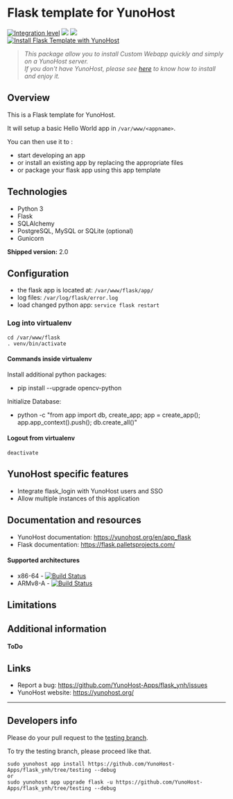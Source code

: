 # Flask template for YunoHost

[![Integration level](https://dash.yunohost.org/integration/flask.svg)](https://dash.yunohost.org/appci/app/flask) ![](https://ci-apps.yunohost.org/ci/badges/flask.status.svg) ![](https://ci-apps.yunohost.org/ci/badges/flask.maintain.svg)  
[![Install Flask Template with YunoHost](https://install-app.yunohost.org/install-with-yunohost.png)](https://install-app.yunohost.org/?app=flask)

> *This package allow you to install Custom Webapp quickly and simply on a YunoHost server.  
If you don't have YunoHost, please see [here](https://yunohost.org/install) to know how to install and enjoy it.*

## Overview

This is a Flask template for YunoHost.

It will setup a basic Hello World app in `/var/www/<appname>`.

You can then use it to :

- start developing an app
- or install an existing app by replacing the appropriate files
- or package your flask app using this app template

## Technologies

- Python 3
- Flask
- SQLAlchemy
- PostgreSQL, MySQL or SQLite (optional)
- Gunicorn

**Shipped version:** 2.0

## Configuration

 * the flask app is located at: `/var/www/flask/app/`
 * log files: `/var/log/flask/error.log`
 * load changed python app: `service flask restart`

### Log into virtualenv

```
cd /var/www/flask
. venv/bin/activate
```

#### Commands inside virtualenv

Install additional python packages:
 - pip install --upgrade opencv-python

Initialize Database:
 - python -c "from app import db, create_app; app = create_app(); app.app_context().push(); db.create_all()"

#### Logout from virtualenv

```
deactivate
```

## YunoHost specific features

 * Integrate flask_login with YunoHost users and SSO
 * Allow multiple instances of this application

## Documentation and resources

 * YunoHost documentation: https://yunohost.org/en/app_flask
 * Flask documentation: https://flask.palletsprojects.com/

#### Supported architectures

* x86-64 - [![Build Status](https://ci-apps.yunohost.org/ci/logs/flask.svg)](https://ci-apps.yunohost.org/ci/apps/flask/)
* ARMv8-A - [![Build Status](https://ci-apps-arm.yunohost.org/ci/logs/flask.svg)](https://ci-apps-arm.yunohost.org/ci/apps/flask/)

## Limitations

## Additional information

#### ToDo

## Links

 * Report a bug: https://github.com/YunoHost-Apps/flask_ynh/issues
 * YunoHost website: https://yunohost.org/

---

## Developers info

Please do your pull request to the [testing branch](https://github.com/YunoHost-Apps/flask_ynh/tree/testing).

To try the testing branch, please proceed like that.
```
sudo yunohost app install https://github.com/YunoHost-Apps/flask_ynh/tree/testing --debug
or
sudo yunohost app upgrade flask -u https://github.com/YunoHost-Apps/flask_ynh/tree/testing --debug
```
